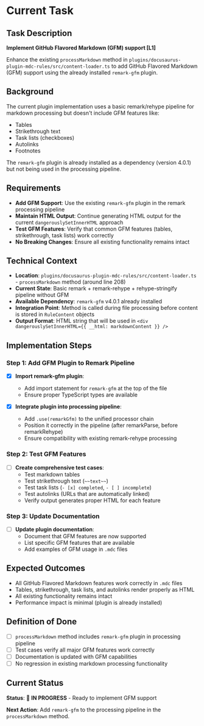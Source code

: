 # Current Task

## Task Description
**Implement GitHub Flavored Markdown (GFM) support [L1]**

Enhance the existing `processMarkdown` method in `plugins/docusaurus-plugin-mdc-rules/src/content-loader.ts` to add GitHub Flavored Markdown (GFM) support using the already installed `remark-gfm` plugin.

## Background
The current plugin implementation uses a basic remark/rehype pipeline for markdown processing but doesn't include GFM features like:
- Tables
- Strikethrough text
- Task lists (checkboxes)
- Autolinks
- Footnotes

The `remark-gfm` plugin is already installed as a dependency (version 4.0.1) but not being used in the processing pipeline.

## Requirements
- **Add GFM Support**: Use the existing `remark-gfm` plugin in the remark processing pipeline
- **Maintain HTML Output**: Continue generating HTML output for the current `dangerouslySetInnerHTML` approach
- **Test GFM Features**: Verify that common GFM features (tables, strikethrough, task lists) work correctly
- **No Breaking Changes**: Ensure all existing functionality remains intact

## Technical Context
- **Location**: `plugins/docusaurus-plugin-mdc-rules/src/content-loader.ts` - `processMarkdown` method (around line 208)
- **Current State**: Basic remark + remark-rehype + rehype-stringify pipeline without GFM
- **Available Dependency**: `remark-gfm` v4.0.1 already installed
- **Integration Point**: Method is called during file processing before content is stored in `RuleContent` objects
- **Output Format**: HTML string that will be used in `<div dangerouslySetInnerHTML={{ __html: markdownContent }} />`

## Implementation Steps

### Step 1: Add GFM Plugin to Remark Pipeline
- [x] **Import remark-gfm plugin**:
   - Add import statement for `remark-gfm` at the top of the file
   - Ensure proper TypeScript types are available

- [x] **Integrate plugin into processing pipeline**:
   - Add `.use(remarkGfm)` to the unified processor chain
   - Position it correctly in the pipeline (after remarkParse, before remarkRehype)
   - Ensure compatibility with existing remark-rehype processing

### Step 2: Test GFM Features
- [ ] **Create comprehensive test cases**:
   - Test markdown tables
   - Test strikethrough text (`~~text~~`)
   - Test task lists (`- [x] completed`, `- [ ] incomplete`)
   - Test autolinks (URLs that are automatically linked)
   - Verify output generates proper HTML for each feature

### Step 3: Update Documentation
- [ ] **Update plugin documentation**:
   - Document that GFM features are now supported
   - List specific GFM features that are available
   - Add examples of GFM usage in `.mdc` files

## Expected Outcomes
- All GitHub Flavored Markdown features work correctly in `.mdc` files
- Tables, strikethrough, task lists, and autolinks render properly as HTML
- All existing functionality remains intact
- Performance impact is minimal (plugin is already installed)

## Definition of Done
- [ ] `processMarkdown` method includes `remark-gfm` plugin in processing pipeline
- [ ] Test cases verify all major GFM features work correctly
- [ ] Documentation is updated with GFM capabilities
- [ ] No regression in existing markdown processing functionality

## Current Status
**Status**: 🔄 **IN PROGRESS** - Ready to implement GFM support

**Next Action**: Add `remark-gfm` to the processing pipeline in the `processMarkdown` method. 